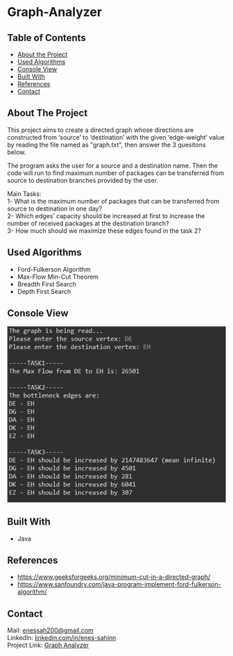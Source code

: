 # Graph-Analyzer

## Table of Contents

* [About the Project](#about-the-project)
* [Used Algorithms](#used-algorithms)
* [Console View](#console-view)
* [Built With](#built-with)
* [References](#references)
* [Contact](#contact)

## About The Project
This project aims to create a directed graph whose directions are constructed from ‘source’ to ‘destination’ with the given ‘edge-weight’ 
value by reading the file named as "graph.txt", then answer the 3 quesitons below.

The program asks the user for a source and a destination name. Then the code will run to find maximum number of packages can be transferred from 
source to destination branches provided by the user.

Main Tasks:\
1- What is the maximum number of packages that can be transferred from source to destination in one day?\
2- Which edges’ capacity should be increased at first to increase the number of received packages at the destination branch?\
3- How much should we maximize these edges found in the task 2?

## Used Algorithms
* Ford-Fulkerson Algorithm
* Max-Flow Min-Cut Theorem
* Breadth First Search
* Depth First Search

## Console View
![alt text](https://github.com/enes-sahinn/Graph-Analyzer/blob/master/console_of_program.png)

## Built With
* Java

## References
* https://www.geeksforgeeks.org/minimum-cut-in-a-directed-graph/
* https://www.sanfoundry.com/java-program-implement-ford-fulkerson-algorithm/

## Contact
Mail: enessah200@gmail.com\
LinkedIn: [linkedin.com/in/enes-sahinn](https://www.linkedin.com/in/enes-sahinn/)\
Project Link: [Graph Analyzer](https://github.com/enes-sahinn/Graph-Analyzer)
